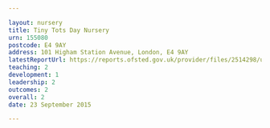 ```yaml
---

layout: nursery
title: Tiny Tots Day Nursery
urn: 155080
postcode: E4 9AY
address: 101 Higham Station Avenue, London, E4 9AY
latestReportUrl: https://reports.ofsted.gov.uk/provider/files/2514298/urn/155080.pdf
teaching: 2
development: 1
leadership: 2
outcomes: 2
overall: 2
date: 23 September 2015

---
```

